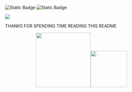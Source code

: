 <img alt="Static Badge" src="https://img.shields.io/badge/born-2002-blue"> <img alt="Static Badge" src="https://img.shields.io/badge/in-Vietnam-green">


<a href="https://www.linkedin.com/in/rattyboxxx/">
  <img src="https://img.shields.io/badge/LinkedIn-0077B5?style=for-the-badge&logo=linkedin&logoColor=white" />
</a>

THANKS FOR SPENDING TIME READING THIS README

<p align="middle">
    <img align="centre" src="https://github-readme-stats-eight-theta.vercel.app/api?username=rattyboxxx&show_icons=true&hide_border=true&include_all_commits=true&count_private=true&bg_color=00000000&theme=tokyonight" height=180px/><img height="120px" src="https://github-readme-stats.vercel.app/api/top-langs/?username=rattyboxxx&hide=html,jupyter%20notebook&hide_title=true&hide_border=true&layout=compact&langs_count=8&theme=tokyonight&bg_color=00000000" />
</p>
